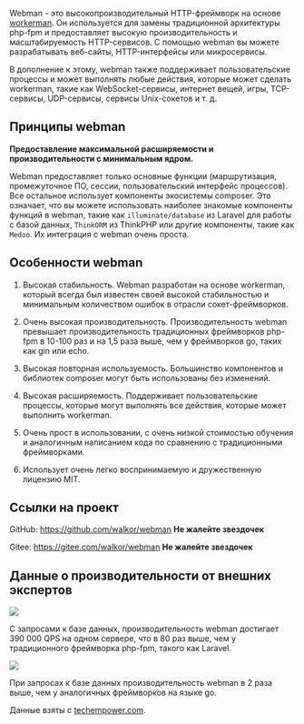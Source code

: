 Webman - это высокопроизводительный HTTP-фреймворк на основе [workerman](https://www.workerman.net). Он используется для замены традиционной архитектуры php-fpm и предоставляет высокую производительность и масштабируемость HTTP-сервисов. С помощью webman вы можете разрабатывать веб-сайты, HTTP-интерфейсы или микросервисы.

В дополнение к этому, webman также поддерживает пользовательские процессы и может выполнять любые действия, которые может сделать workerman, такие как WebSocket-сервисы, интернет вещей, игры, TCP-сервисы, UDP-сервисы, сервисы Unix-сокетов и т. д.

## Принципы webman

**Предоставление максимальной расширяемости и производительности с минимальным ядром.**

Webman предоставляет только основные функции (маршрутизация, промежуточное ПО, сессии, пользовательский интерфейс процессов). Все остальное использует компоненты экосистемы composer. Это означает, что вы можете использовать наиболее знакомые компоненты функций в webman, такие как `illuminate/database` из Laravel для работы с базой данных, `ThinkORM` из ThinkPHP или другие компоненты, такие как `Medoo`. Их интеграция с webman очень проста.

## Особенности webman

1. Высокая стабильность. Webman разработан на основе workerman, который всегда был известен своей высокой стабильностью и минимальным количеством ошибок в отрасли сокет-фреймворков.

2. Очень высокая производительность. Производительность webman превышает производительность традиционных фреймворков php-fpm в 10-100 раз и на 1,5 раза выше, чем у фреймворков go, таких как gin или echo.

3. Высокая повторная используемость. Большинство компонентов и библиотек composer могут быть использованы без изменений.

4. Высокая расширяемость. Поддерживает пользовательские процессы, которые могут выполнять все действия, которые может выполнить workerman.

5. Очень прост в использовании, с очень низкой стоимостью обучения и аналогичным написанием кода по сравнению с традиционными фреймворками.

6. Использует очень легко воспринимаемую и дружественную лицензию MIT.

## Ссылки на проект

GitHub: https://github.com/walkor/webman **Не жалейте звездочек**

Gitee: https://gitee.com/walkor/webman **Не жалейте звездочек**

## Данные о производительности от внешних экспертов

![](../assets/img/benchmark1.png)

С запросами к базе данных, производительность webman достигает 390 000 QPS на одном сервере, что в 80 раз выше, чем у традиционного фреймворка php-fpm, такого как Laravel.

![](../assets/img/benchmarks-go.png)

При запросах к базе данных производительность webman в 2 раза выше, чем у аналогичных фреймворков на языке go.

Данные взяты с [techempower.com](https://www.techempower.com/benchmarks/#section=data-r20&hw=ph&test=db&l=zik073-sf).

